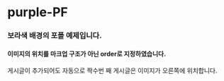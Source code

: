 # purple-PF
### 보라색 배경의 포폴 예제입니다.
#### 이미지의 위치를 마크업 구조가 아닌 order로 지정하였습니다.
게시글이 추가되어도 자동으로 짝수번 째 게시글은 이미지가 오른쪽에 위치합니다. 

